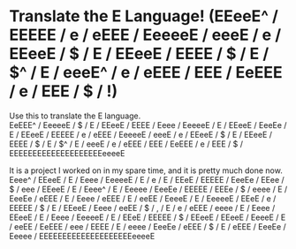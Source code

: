 # Translate the E Language! (EEeeE^ / EEEEE / e / eEEE / EeeeeE / eeeE / e / EEeeE / $ / E / EEeeE / EEEE / $ / E / $^ / E / eeeE^ / e / eEEE / EEE / EeEEE / e / EEE / $ / !)

Use this to translate the E language.<br>
EeEEE^ / EeeeeE / $ / E / EEeeE / EEEE / Eeee / EeeeeE / E / EEeeE / EeeEe / E / EEeeE / EEEEE / e / eEEE / EeeeeE / eeeE / e / EEeeE / $ / E / EEeeE / EEEE / $ / E / $^ / E / eeeE / e / eEEE / EEE / EeEEE / e / EEE / $ / EEEEEEEEEEEEEEEEEEEEeeeeE

It is a project I worked on in my spare time, and it is pretty much done now.<br>
Eeee^ / EEeeE / E / Eeee / EeeeeE / E / e / E / EEeE / EEEEE / EeeEe / EEee / $ / eee / EEeeE / E / Eeee^ / E / Eeeee / EeeEe / EEEEE / EEEe / $ / eeee / E / EeeEe / eEEE / E / Eeee / eEEE / E / eeEE / EeeeE / E / EeeeeE / EEeE / e / EEEEE / $ / E / EEeeE / Eeee / eeEE / $ / , / E / e / eEEE / eeee / E / Eeee / EEeeE / E / Eeee / EeeeeE / E / EEeE / EEEEE / $ / EEeeE / EEeeE / EeeeE / E / eeEE / EeEEE / eee / EEEE / E / eeee / EeeEe / eEEE / $ / E / eEEE / EeeEe / Eeeee / EEEEEEEEEEEEEEEEEEEEeeeeE

